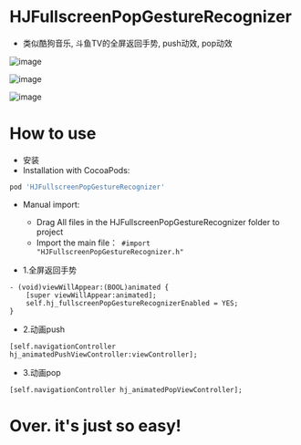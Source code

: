 # HJFullscreenPopGestureRecognizer

+ 类似酷狗音乐, 斗鱼TV的全屏返回手势, push动效, pop动效

![image](https://raw.githubusercontent.com/shusheng732/HJFullscreenPopGestureRecognizer/0.0.2/images/fullscreenPop.gif)

![image](https://github.com/shusheng732/HJFullscreenPopGestureRecognizer/blob/0.0.2/images/animatedPop.gif?raw=true)

![image](https://raw.githubusercontent.com/shusheng732/HJFullscreenPopGestureRecognizer/0.0.2/images/animatedPush.gif)

# How to use
+ 安装
+ Installation with CocoaPods:
```ruby
pod 'HJFullscreenPopGestureRecognizer'
```
+ Manual import:
    + Drag All files in the HJFullscreenPopGestureRecognizer folder to project
    + Import the main file：``` #import "HJFullscreenPopGestureRecognizer.h"```

+ 1.全屏返回手势
```objc
- (void)viewWillAppear:(BOOL)animated {
    [super viewWillAppear:animated];
    self.hj_fullscreenPopGestureRecognizerEnabled = YES;
}
```

+ 2.动画push
```objc
[self.navigationController hj_animatedPushViewController:viewController];
```

+ 3.动画pop
```objc
[self.navigationController hj_animatedPopViewController];
```

# Over. it's just so easy!
